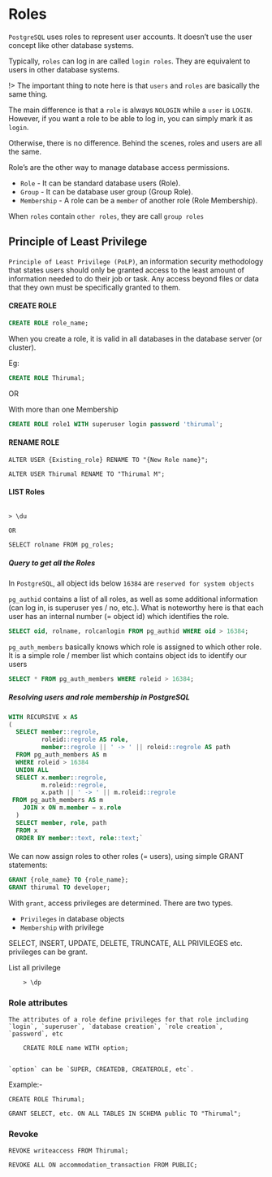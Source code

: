 # Roles

`PostgreSQL` uses roles to represent user accounts. It doesn’t use the user concept like other database systems.

Typically, `roles` can log in are called `login roles`. They are equivalent to users in other database systems.

!> The important thing to note here is that `users` and `roles` are basically the same thing.

The main difference is that a `role` is always `NOLOGIN` while a `user` is `LOGIN`. However, if you want a role to be able to log in, you can simply mark it as `login`.

Otherwise, there is no difference. Behind the scenes, roles and users are all the same.


Role’s are the other way to manage database access permissions.

* `Role`       - It can be standard database users (Role).
* `Group`      - It can be database user group (Group Role).
* `Membership` - A role can be a `member` of another role (Role Membership).

When `roles` contain `other roles`, they are call `group roles`

## Principle of Least Privilege

`Principle of Least Privilege (PoLP)`, an information security methodology that states users should only be granted access to the least amount of information needed to do their job or task. Any access beyond files or data that they own must be specifically granted to them.

#### CREATE ROLE

```sql
CREATE ROLE role_name;
```

When you create a role, it is valid in all databases in the database server (or cluster).

Eg:

```sql
CREATE ROLE Thirumal;
```

OR

With more than one Membership

```sql
CREATE ROLE role1 WITH superuser login password 'thirumal';
```

#### RENAME ROLE

```shell
ALTER USER {Existing_role} RENAME TO "{New Role name}";

ALTER USER Thirumal RENAME TO "Thirumal M";
```

#### LIST Roles

```shell

> \du

OR

SELECT rolname FROM pg_roles;
```
##### Query to get all the Roles

In `PostgreSQL`, all object ids below `16384` are `reserved for system objects`

`pg_authid` contains a list of all roles, as well as some additional information (can log in, is superuser yes / no, etc.). What is noteworthy here is that each user has an internal number (= object id) which identifies the role.

```sql
SELECT oid, rolname, rolcanlogin FROM pg_authid WHERE oid > 16384;
```

`pg_auth_members` basically knows which role is assigned to which other role. It is a simple role / member list which contains object ids to identify our users

```sql
SELECT * FROM pg_auth_members WHERE roleid > 16384;
```
##### Resolving users and role membership in PostgreSQL

```sql
WITH RECURSIVE x AS
(
  SELECT member::regrole,
         roleid::regrole AS role,
         member::regrole || ' -> ' || roleid::regrole AS path
  FROM pg_auth_members AS m
  WHERE roleid > 16384
  UNION ALL
  SELECT x.member::regrole,
         m.roleid::regrole,
         x.path || ' -> ' || m.roleid::regrole
 FROM pg_auth_members AS m
    JOIN x ON m.member = x.role
  )
  SELECT member, role, path
  FROM x
  ORDER BY member::text, role::text;`
```

####
We can now assign roles to other roles (= users), using simple GRANT statements:

```sql
GRANT {role_name} TO {role_name};
GRANT thirumal TO developer;
```
With `grant`, access privileges are determined. There are two types.

* `Privileges` in database objects
* `Membership` with privilege

SELECT, INSERT, UPDATE, DELETE, TRUNCATE, ALL PRIVILEGES etc. privileges can be grant.

List all privilege

		> \dp


### Role attributes

	The attributes of a role define privileges for that role including `login`, `superuser`, `database creation`, `role creation`, `password`, etc

		CREATE ROLE name WITH option;


	`option` can be `SUPER, CREATEDB, CREATEROLE, etc`.

Example:-

	CREATE ROLE Thirumal;

	GRANT SELECT, etc. ON ALL TABLES IN SCHEMA public TO "Thirumal";

### Revoke

	REVOKE writeaccess FROM Thirumal;

	REVOKE ALL ON accommodation_transaction FROM PUBLIC;



